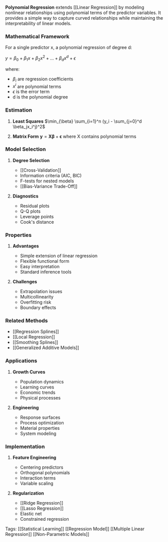**Polynomial Regression** extends [[Linear Regression]] by modeling nonlinear relationships using polynomial terms of the predictor variables. It provides a simple way to capture curved relationships while maintaining the interpretability of linear models.

### Mathematical Framework
For a single predictor x, a polynomial regression of degree d:

$y = \beta_0 + \beta_1x + \beta_2x^2 + ... + \beta_dx^d + \epsilon$

where:
- $\beta_i$ are regression coefficients
- $x^i$ are polynomial terms
- $\epsilon$ is the error term
- d is the polynomial degree

### Estimation
1. **Least Squares**
   $\min_{\beta} \sum_{i=1}^n (y_i - \sum_{j=0}^d \beta_jx_i^j)^2$

2. **Matrix Form**
   $\mathbf{y} = \mathbf{X}\boldsymbol{\beta} + \boldsymbol{\epsilon}$
   where X contains polynomial terms

### Model Selection
1. **Degree Selection**
   - [[Cross-Validation]]
   - Information criteria (AIC, BIC)
   - F-tests for nested models
   - [[Bias-Variance Trade-Off]]

2. **Diagnostics**
   - Residual plots
   - Q-Q plots
   - Leverage points
   - Cook's distance

### Properties
1. **Advantages**
   - Simple extension of linear regression
   - Flexible functional form
   - Easy interpretation
   - Standard inference tools

2. **Challenges**
   - Extrapolation issues
   - Multicollinearity
   - Overfitting risk
   - Boundary effects

### Related Methods
- [[Regression Splines]]
- [[Local Regression]]
- [[Smoothing Splines]]
- [[Generalized Additive Models]]

### Applications
1. **Growth Curves**
   - Population dynamics
   - Learning curves
   - Economic trends
   - Physical processes

2. **Engineering**
   - Response surfaces
   - Process optimization
   - Material properties
   - System modeling

### Implementation
1. **Feature Engineering**
   - Centering predictors
   - Orthogonal polynomials
   - Interaction terms
   - Variable scaling

2. **Regularization**
   - [[Ridge Regression]]
   - [[Lasso Regression]]
   - Elastic net
   - Constrained regression

Tags:
[[Statistical Learning]]
[[Regression Model]]
[[Multiple Linear Regression]]
[[Non-Parametric Models]]

